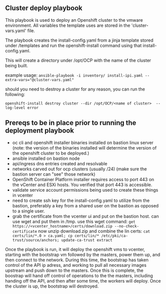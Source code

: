 ## Cluster deploy playbook

This playbook is used to deploy an Openshift cluster to the vmware environment.  All variables the template uses are stored in the 'cluster-vars.yaml' file.  

The playbook creates the install-config.yaml from a jinja template stored under /templates and run the openshift-install command using that install-config.yaml.  

This will create a directory under /opt/OCP with the name of the cluster being built.  


example usage:
`ansible-playbook -i inventory/ install-ipi.yaml --extra-vars="@cluster-vars.yaml"`

should you need to destroy a cluster for any reason, you can run the following:

`openshift-install destroy cluster --dir /opt/OCP/<name of cluster>  --log-level error`


## Prereqs to be in place prior to running the deployment playbook

* oc cli and openshift installer binaries installed on bastion linux server (note: the version of the binaries installed will determine the version of the openshift cluster to be deployed.)
* ansible installed on bastion node
* api/ingress dns entries created and resolvable
* networks carved out for ocp clusters (usually /24) (make sure the bastion server can "see" those network)
* OpenShift Container Platform installer requires access to port 443 on the vCenter and ESXi hosts. You verified that port 443 is accessible.
* validate service account permissions being used to create these things in vcenter
* need to create ssh key for the install-config.yaml to utilize from the bastion, preferably a key from a shared user on the bastion as opposed to a single user.  
* grab the certificate from the vcenter ui and put on the bastion host. can use wget and put them in /tmp.
  use this wget command: `get https://<vcenter_hostname>/certs/download.zip --no-check-certificate`
  now unzip download.zip and combine the lin certs: `cat certs/lin/*.0 > ca.yaml; cp certs/lin/* /etc/pki/ca-trust/source/anchors; update-ca-trust extract`


Once the playbook is run, it will deploy the openshift vms to vcenter, starting with the bootstrap vm followed by the masters, power them up, and then connect to the network.  During this time, the bootstrap has taken control of the API ip adress, and working to pull all necessary images upstream and push down to the masters.  Once this is complete, the boostrap will hand off control of operations to the the masters, including handing off the API, and then after some time, the workers will deploy.  Once the cluster is up, the bootstrap will destroyed.
